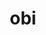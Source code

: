 ---
category: 3-letters
denotation: null
name: obi
reference_link: https://www.etymonline.com/word/obi
root_language: null
root_name: null
title: obi
type: free
word_sums:
- respelling: obi
  sum: 'Obi + '
---